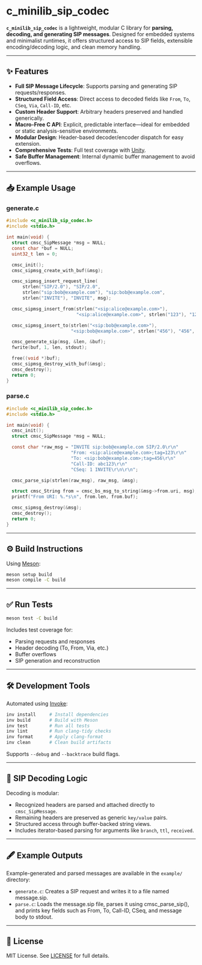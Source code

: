 # c_minilib_sip_codec

**`c_minilib_sip_codec`** is a lightweight, modular C library for **parsing, decoding, and generating SIP messages**. Designed for embedded systems and minimalist runtimes, it offers structured access to SIP fields, extensible encoding/decoding logic, and clean memory handling.

---

## ✨ Features

* **Full SIP Message Lifecycle**: Supports parsing and generating SIP requests/responses.
* **Structured Field Access**: Direct access to decoded fields like `From`, `To`, `CSeq`, `Via`, `Call-ID`, etc.
* **Custom Header Support**: Arbitrary headers preserved and handled generically.
* **Macro-Free C API**: Explicit, predictable interface—ideal for embedded or static analysis-sensitive environments.
* **Modular Design**: Header-based decoder/encoder dispatch for easy extension.
* **Comprehensive Tests**: Full test coverage with [Unity](https://www.throwtheswitch.org/unity).
* **Safe Buffer Management**: Internal dynamic buffer management to avoid overflows.

---

## 📥 Example Usage

### generate.c

```c
#include <c_minilib_sip_codec.h>
#include <stdio.h>

int main(void) {
  struct cmsc_SipMessage *msg = NULL;
  const char *buf = NULL;
  uint32_t len = 0;

  cmsc_init();
  cmsc_sipmsg_create_with_buf(&msg);

  cmsc_sipmsg_insert_request_line(
      strlen("SIP/2.0"), "SIP/2.0",
      strlen("sip:bob@example.com"), "sip:bob@example.com",
      strlen("INVITE"), "INVITE", msg);

  cmsc_sipmsg_insert_from(strlen("<sip:alice@example.com>"),
                          "<sip:alice@example.com>", strlen("123"), "123", msg);

  cmsc_sipmsg_insert_to(strlen("<sip:bob@example.com>"),
                        "<sip:bob@example.com>", strlen("456"), "456", msg);

  cmsc_generate_sip(msg, &len, &buf);
  fwrite(buf, 1, len, stdout);

  free((void *)buf);
  cmsc_sipmsg_destroy_with_buf(&msg);
  cmsc_destroy();
  return 0;
}
```

### parse.c

```c
#include <c_minilib_sip_codec.h>
#include <stdio.h>

int main(void) {
  cmsc_init();
  struct cmsc_SipMessage *msg = NULL;

  const char *raw_msg = "INVITE sip:bob@example.com SIP/2.0\r\n"
                        "From: <sip:alice@example.com>;tag=123\r\n"
                        "To: <sip:bob@example.com>;tag=456\r\n"
                        "Call-ID: abc123\r\n"
                        "CSeq: 1 INVITE\r\n\r\n";

  cmsc_parse_sip(strlen(raw_msg), raw_msg, &msg);

  struct cmsc_String from = cmsc_bs_msg_to_string(&msg->from.uri, msg);
  printf("From URI: %.*s\n", from.len, from.buf);

  cmsc_sipmsg_destroy(&msg);
  cmsc_destroy();
  return 0;
}
```

---

## ⚙️ Build Instructions

Using [Meson](https://mesonbuild.com/):

```sh
meson setup build
meson compile -C build
```

---

## ✅ Run Tests

```sh
meson test -C build
```

Includes test coverage for:

* Parsing requests and responses
* Header decoding (To, From, Via, etc.)
* Buffer overflows
* SIP generation and reconstruction

---

## 🛠️ Development Tools

Automated using [Invoke](https://www.pyinvoke.org/):

```sh
inv install     # Install dependencies
inv build       # Build with Meson
inv test        # Run all tests
inv lint        # Run clang-tidy checks
inv format      # Apply clang-format
inv clean       # Clean build artifacts
```

Supports `--debug` and `--backtrace` build flags.

---

## 🧠 SIP Decoding Logic

Decoding is modular:

* Recognized headers are parsed and attached directly to `cmsc_SipMessage`.
* Remaining headers are preserved as generic `key/value` pairs.
* Structured access through buffer-backed string views.
* Includes iterator-based parsing for arguments like `branch`, `ttl`, `received`.

---

## 🖋️ Example Outputs

Example-generated and parsed messages are available in the `example/` directory:
- `generate.c`: Creates a SIP request and writes it to a file named message.sip.
- `parse.c`: Loads the message.sip file, parses it using cmsc_parse_sip(), and prints key fields such as From, To, Call-ID, CSeq, and message body to stdout.

---

## 📄 License

MIT License. See [LICENSE](LICENSE) for full details.
